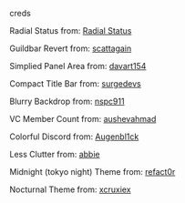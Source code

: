 creds

Radial Status from: [Radial Status](https://github.com/DiscordStyles/RadialStatus)

Guildbar Revert from: [scattagain](https://github.com/scattagain/VencordStuff)

Simplied Panel Area from: [davart154](https://github.com/davart154/Themes)

Compact Title Bar from: [surgedevs](https://github.com/chloecinders/visual-refresh-compact-title-bar)

Blurry Backdrop from: [nspc911](https://github.com/NSPC911/themes)

VC Member Count from: [aushevahmad](https://github.com/AushevAhmad/awesome-css)

Colorful Discord from: [Augenbl1ck](https://github.com/Augenbl1ck/Discord-Styles)

Less Clutter from: [abbie](https://github.com/abbie/discord-css)

Midnight (tokyo night) Theme from: [refact0r](https://github.com/refact0r/midnight-discord)

Nocturnal Theme from: [xcruxiex](https://github.com/xcruxiex/themes)
